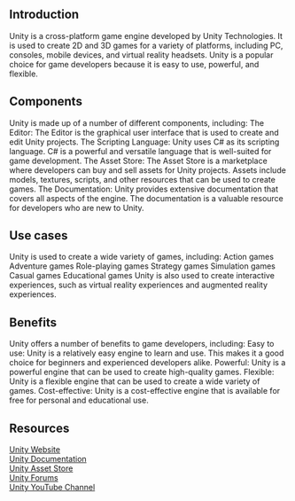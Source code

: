 ## Introduction

Unity is a cross-platform game engine developed by Unity Technologies. It is used to create 2D and 3D games for a variety of platforms, including PC, consoles, mobile devices, and virtual reality headsets. Unity is a popular choice for game developers because it is easy to use, powerful, and flexible.

## Components

Unity is made up of a number of different components, including:
The Editor: The Editor is the graphical user interface that is used to create and edit Unity projects.
The Scripting Language: Unity uses C# as its scripting language. C# is a powerful and versatile language that is well-suited for game development.
The Asset Store: The Asset Store is a marketplace where developers can buy and sell assets for Unity projects. Assets include models, textures, scripts, and other resources that can be used to create games.
The Documentation: Unity provides extensive documentation that covers all aspects of the engine. The documentation is a valuable resource for developers who are new to Unity.


## Use cases

Unity is used to create a wide variety of games, including:
Action games
Adventure games
Role-playing games
Strategy games
Simulation games
Casual games
Educational games
Unity is also used to create interactive experiences, such as virtual reality experiences and augmented reality experiences.

## Benefits
Unity offers a number of benefits to game developers, including:
Easy to use: Unity is a relatively easy engine to learn and use. This makes it a good choice for beginners and experienced developers alike.
Powerful: Unity is a powerful engine that can be used to create high-quality games.
Flexible: Unity is a flexible engine that can be used to create a wide variety of games.
Cost-effective: Unity is a cost-effective engine that is available for free for personal and educational use.

## Resources

[Unity Website](https://unity3d.com/)<br>
[Unity Documentation](https://docs.unity3d.com/)<br>
[Unity Asset Store](https://assetstore.unity.com/)<br>
[Unity Forums](https://forum.unity.com/)<br>
[Unity YouTube Channel](https://www.youtube.com/user/Unity3D)<br>
